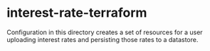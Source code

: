 # interest-rate-terraform
Configuration in this directory creates a set of resources for a user uploading interest rates and persisting those rates to a datastore.
